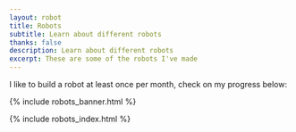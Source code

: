 ```yaml
---
layout: robot
title: Robots
subtitle: Learn about different robots
thanks: false
description: Learn about different robots
excerpt: These are some of the robots I've made
---
```


I like to build a robot at least once per month, check on my progress below:

{% include robots_banner.html %}

{% include robots_index.html %}
